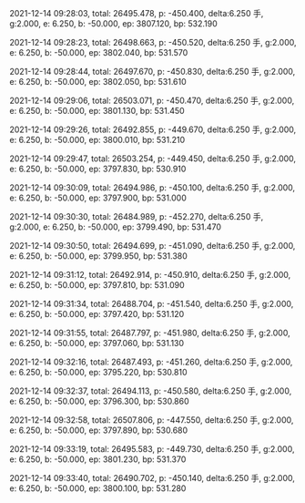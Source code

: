 2021-12-14 09:28:03, total: 26495.478, p: -450.400, delta:6.250 手, g:2.000, e: 6.250, b: -50.000, ep: 3807.120, bp: 532.190

2021-12-14 09:28:23, total: 26498.663, p: -450.520, delta:6.250 手, g:2.000, e: 6.250, b: -50.000, ep: 3802.040, bp: 531.570

2021-12-14 09:28:44, total: 26497.670, p: -450.830, delta:6.250 手, g:2.000, e: 6.250, b: -50.000, ep: 3802.050, bp: 531.610

2021-12-14 09:29:06, total: 26503.071, p: -450.470, delta:6.250 手, g:2.000, e: 6.250, b: -50.000, ep: 3801.130, bp: 531.450

2021-12-14 09:29:26, total: 26492.855, p: -449.670, delta:6.250 手, g:2.000, e: 6.250, b: -50.000, ep: 3800.010, bp: 531.210

2021-12-14 09:29:47, total: 26503.254, p: -449.450, delta:6.250 手, g:2.000, e: 6.250, b: -50.000, ep: 3797.830, bp: 530.910

2021-12-14 09:30:09, total: 26494.986, p: -450.100, delta:6.250 手, g:2.000, e: 6.250, b: -50.000, ep: 3797.900, bp: 531.000

2021-12-14 09:30:30, total: 26484.989, p: -452.270, delta:6.250 手, g:2.000, e: 6.250, b: -50.000, ep: 3799.490, bp: 531.470

2021-12-14 09:30:50, total: 26494.699, p: -451.090, delta:6.250 手, g:2.000, e: 6.250, b: -50.000, ep: 3799.950, bp: 531.380

2021-12-14 09:31:12, total: 26492.914, p: -450.910, delta:6.250 手, g:2.000, e: 6.250, b: -50.000, ep: 3797.810, bp: 531.090

2021-12-14 09:31:34, total: 26488.704, p: -451.540, delta:6.250 手, g:2.000, e: 6.250, b: -50.000, ep: 3797.420, bp: 531.120

2021-12-14 09:31:55, total: 26487.797, p: -451.980, delta:6.250 手, g:2.000, e: 6.250, b: -50.000, ep: 3797.060, bp: 531.130

2021-12-14 09:32:16, total: 26487.493, p: -451.260, delta:6.250 手, g:2.000, e: 6.250, b: -50.000, ep: 3795.220, bp: 530.810

2021-12-14 09:32:37, total: 26494.113, p: -450.580, delta:6.250 手, g:2.000, e: 6.250, b: -50.000, ep: 3796.300, bp: 530.860

2021-12-14 09:32:58, total: 26507.806, p: -447.550, delta:6.250 手, g:2.000, e: 6.250, b: -50.000, ep: 3797.890, bp: 530.680

2021-12-14 09:33:19, total: 26495.583, p: -449.730, delta:6.250 手, g:2.000, e: 6.250, b: -50.000, ep: 3801.230, bp: 531.370

2021-12-14 09:33:40, total: 26490.702, p: -450.140, delta:6.250 手, g:2.000, e: 6.250, b: -50.000, ep: 3800.100, bp: 531.280